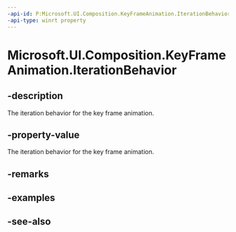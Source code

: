 ```yaml
---
-api-id: P:Microsoft.UI.Composition.KeyFrameAnimation.IterationBehavior
-api-type: winrt property
---
```


<!-- Property syntax
public Windows.UI.Composition.AnimationIterationBehavior IterationBehavior { get;  set; }
-->

# Microsoft.UI.Composition.KeyFrameAnimation.IterationBehavior

## -description
The iteration behavior for the key frame animation.

## -property-value
The iteration behavior for the key frame animation.

## -remarks

## -examples

## -see-also
